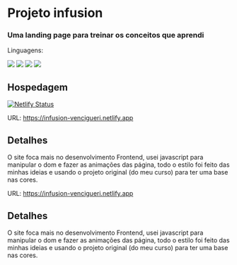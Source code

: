 # Projeto infusion
### Uma landing page para treinar os conceitos que aprendi

Linguagens:

<img src="https://img.shields.io/badge/JavaScript-F7DF1E?style=for-the-badge&logo=javascript&logoColor=black">
<img src="https://img.shields.io/badge/HTML5-E34F26?style=for-the-badge&logo=html5&logoColor=white">
<img src="https://img.shields.io/badge/CSS3-1572B6?style=for-the-badge&logo=css3&logoColor=white">
<img src="https://img.shields.io/badge/CSS3-1572B6?style=for-the-badge&logo=css3&logoColor=white">


## Hospedagem

[![Netlify Status](https://api.netlify.com/api/v1/badges/498b5408-9376-4f08-af1b-018c9684b123/deploy-status)](https://infusion-vencigueri.netlify.app)

URL: https://infusion-vencigueri.netlify.app

## Detalhes

O site foca mais no desenvolvimento Frontend, usei javascript para manipular o dom e fazer as animações das página, todo o estilo foi feito das minhas ideias e usando o projeto original (do meu curso) para ter uma base nas cores.

URL: https://infusion-vencigueri.netlify.app

## Detalhes

O site foca mais no desenvolvimento Frontend, usei javascript para manipular o dom e fazer as animações das página, todo o estilo foi feito das minhas ideias e usando o projeto original (do meu curso) para ter uma base nas cores.